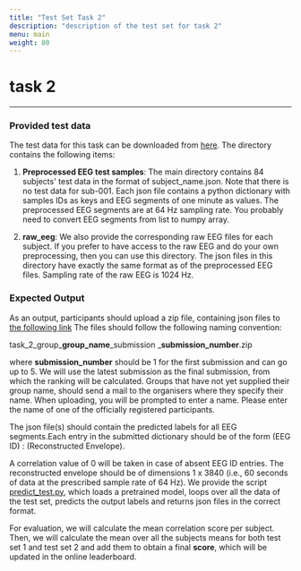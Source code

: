 ```yaml
---
title: "Test Set Task 2"
description: "description of the test set for task 2"
menu: main
weight: 80
---
```


# task 2

---

### Provided test data

The test data for this task can be downloaded from [here](/http).
The directory contains the following items:

1) **Preprocessed EEG test samples**:  The main directory contains 84 subjects' test data in the format 
of subject_name.json. Note that there is no test data for sub-001. Each json file contains a python dictionary with samples
IDs as keys and EEG segments of one minute as values. The preprocessed EEG segments are at 64 Hz sampling rate. You probably need
to convert EEG segments from list to numpy array.

2) **raw_eeg**: 
 We also provide the corresponding raw EEG files for each subject. If you prefer to have access
to the raw EEG and do your own preprocessing, then you can use this directory. The json files in this directory have exactly
the same format as of the preprocessed EEG files. Sampling rate of the raw EEG is 1024 Hz.

 
 
 
 
 
 
### Expected Output 

 As an output, participants should upload a zip file, containing json files to [the following link](https://kuleuven-my.sharepoint.com/:f:/g/personal/lies_bollens_kuleuven_be/EhUxPLaiLjBInBAHEY3NNmYBVZMF8W-FtHojulxtY0k7RQ)
 The files should follow the following naming convention: 
 
 task_2_group_**group_name**_submission _**submission_number**.zip 
 
 where **submission_number** should be 1 for 
 the first submission and can go up to 5. We will use the latest submission as the final submission, from which the ranking will be calculated. Groups that have not yet supplied their group name, should send a mail to the
 organisers where they specify their name. When uploading, you will be prompted to enter a name. Please enter the name of one of the officially registered participants. 
 
 
The json file(s) should contain the predicted labels for all EEG segments.Each entry in the submitted dictionary should be of the form (EEG ID) : (Reconstructed Envelope).
 
A correlation value of 0 will be taken in case of absent EEG ID entries. The reconstructed envelope should be of dimensions 1 x 3840 (i.e., 60 seconds of data at the prescribed sample rate
of 64 Hz).
We provide the script [predict_test.py](), which loads a pretrained model, loops over all the data of the test set, predicts the output labels and returns json files
in the correct format. 

For evaluation, we will calculate the mean correlation score per subject. Then, we will calculate the mean over all the subjects means for both 
test set 1 and test set 2 and add them to obtain a final **score**, which will be updated in the online leaderboard. 
